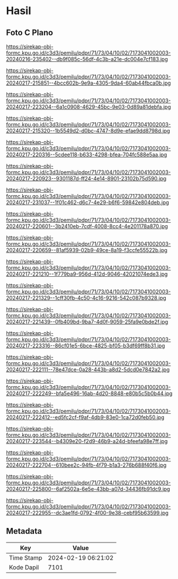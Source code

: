 # Hasil

## Foto C Plano

https://sirekap-obj-formc.kpu.go.id/c3d3/pemilu/pdpr/71/73/04/10/02/7173041002003-20240216-235402--db9f085c-56df-4c3b-a21e-dc004e7cf183.jpg

https://sirekap-obj-formc.kpu.go.id/c3d3/pemilu/pdpr/71/73/04/10/02/7173041002003-20240217-215851--4bcc602b-9e9a-4305-9da4-60ab44fbca0b.jpg

https://sirekap-obj-formc.kpu.go.id/c3d3/pemilu/pdpr/71/73/04/10/02/7173041002003-20240217-223204--6a1c0908-4629-45bc-9e03-0d89a81debfa.jpg

https://sirekap-obj-formc.kpu.go.id/c3d3/pemilu/pdpr/71/73/04/10/02/7173041002003-20240217-215320--1b5549d2-d0bc-4747-8d9e-efae9dd8798d.jpg

https://sirekap-obj-formc.kpu.go.id/c3d3/pemilu/pdpr/71/73/04/10/02/7173041002003-20240217-220316--5cdee118-b633-4298-bfea-704fc588e5aa.jpg

https://sirekap-obj-formc.kpu.go.id/c3d3/pemilu/pdpr/71/73/04/10/02/7173041002003-20240217-220923--9301187d-ff24-4e14-8901-23102b75d590.jpg

https://sirekap-obj-formc.kpu.go.id/c3d3/pemilu/pdpr/71/73/04/10/02/7173041002003-20240217-231037--1f01c462-d6c7-4e29-b6f6-59842e804deb.jpg

https://sirekap-obj-formc.kpu.go.id/c3d3/pemilu/pdpr/71/73/04/10/02/7173041002003-20240217-220601--3b2410eb-7cdf-4008-8cc4-4e201178a870.jpg

https://sirekap-obj-formc.kpu.go.id/c3d3/pemilu/pdpr/71/73/04/10/02/7173041002003-20240217-220659--81af5939-02b9-49ce-8a19-f3ccfe55522b.jpg

https://sirekap-obj-formc.kpu.go.id/c3d3/pemilu/pdpr/71/73/04/10/02/7173041002003-20240217-221210--1f779ba9-956d-412d-9046-42021074ede3.jpg

https://sirekap-obj-formc.kpu.go.id/c3d3/pemilu/pdpr/71/73/04/10/02/7173041002003-20240217-221329--1cff30fb-4c50-4c16-9216-542c087b9328.jpg

https://sirekap-obj-formc.kpu.go.id/c3d3/pemilu/pdpr/71/73/04/10/02/7173041002003-20240217-221439--0fb409bd-9ba7-4d0f-9059-25fa9e0bde2f.jpg

https://sirekap-obj-formc.kpu.go.id/c3d3/pemilu/pdpr/71/73/04/10/02/7173041002003-20240217-223316--86cf01e5-6bce-4825-bf05-b3df69ff8b31.jpg

https://sirekap-obj-formc.kpu.go.id/c3d3/pemilu/pdpr/71/73/04/10/02/7173041002003-20240217-222111--78e47dce-0a28-443b-a8d2-5dcd0e7842a2.jpg

https://sirekap-obj-formc.kpu.go.id/c3d3/pemilu/pdpr/71/73/04/10/02/7173041002003-20240217-222249--bfa5e496-16ab-4d20-8848-e80b5c5b0b44.jpg

https://sirekap-obj-formc.kpu.go.id/c3d3/pemilu/pdpr/71/73/04/10/02/7173041002003-20240217-222412--ed5fc2cf-f9af-4db9-83e0-1ca72d0feb50.jpg

https://sirekap-obj-formc.kpu.go.id/c3d3/pemilu/pdpr/71/73/04/10/02/7173041002003-20240217-223544--b4309e20-f2d9-46b9-a24d-bfeefa98e7ff.jpg

https://sirekap-obj-formc.kpu.go.id/c3d3/pemilu/pdpr/71/73/04/10/02/7173041002003-20240217-222704--610bee2c-94fb-4f79-b1a3-276b688f40f6.jpg

https://sirekap-obj-formc.kpu.go.id/c3d3/pemilu/pdpr/71/73/04/10/02/7173041002003-20240217-225800--6af2502a-6e5e-43bb-a07d-34436fb91dc9.jpg

https://sirekap-obj-formc.kpu.go.id/c3d3/pemilu/pdpr/71/73/04/10/02/7173041002003-20240217-222955--dc3ae1fd-0792-4f00-9e38-cebf95b63599.jpg


## Metadata

| Key        | Value               |
| ---------- | ------------------- |
| Time Stamp | 2024-02-19 06:21:02 |
| Kode Dapil | 7101                |



